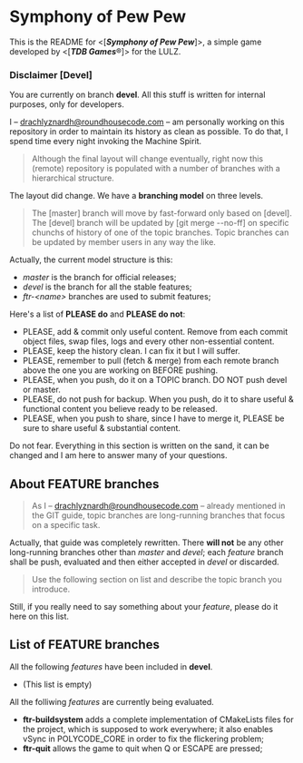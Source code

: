
Symphony of Pew Pew
===================

This is the README for <[***Symphony of Pew Pew***]>, a simple game developed by
<[***TDB Games***®]> for the LULZ.

### Disclaimer [Devel] ###
You are currently on branch **devel**. All this stuff is written for internal
purposes, only for developers.

I – <drachlyznardh@roundhousecode.com> – am personally working on this
repository in order to maintain its history as clean as possible. To do that, I
spend time every night invoking the Machine Spirit.

> Although the final layout will change eventually, right now this (remote)
repository is populated with a number of branches with a hierarchical structure.

The layout did change. We have a **branching model** on three levels.

> The [master] branch will move by fast-forward only based on [devel]. The [devel]
branch will be updated by [git merge --no-ff] on specific chunchs of history of
one of the topic branches. Topic branches can be updated by member users in any
way the like.

Actually, the current model structure is this:

- *master* is the branch for official releases;
- *devel* is the branch for all the stable features;
- *ftr-&lt;name&gt;* branches are used to submit features;

Here's a list of **PLEASE do** and **PLEASE do not**:

- PLEASE, add & commit only useful content. Remove from each commit object
  files, swap files, logs and every other non-essential content.
- PLEASE, keep the history clean. I can fix it but I will suffer.
- PLEASE, remember to pull (fetch & merge) from each remote branch above the one
  you are working on BEFORE pushing.
- PLEASE, when you push, do it on a TOPIC branch. DO NOT push devel or master.
- PLEASE, do not push for backup. When you push, do it to share useful &
  functional content you believe ready to be released.
- PLEASE, when you push to share, since I have to merge it, PLEASE be sure to
  share useful & substantial content.

Do not fear. Everything in this section is written on the sand, it can be
changed and I am here to answer many of your questions.

About FEATURE branches
----------------------

> As I – <drachlyznardh@roundhousecode.com> – already mentioned in the GIT guide,
topic branches are long-running branches that focus on a specific task.

Actually, that guide was completely rewritten. There **will not** be any other
long-running branches other than *master* and *devel*; each *feature* branch
shall be push, evaluated and then either accepted in *devel* or discarded.

> Use the following section on list and describe the topic branch you introduce.

Still, if you really need to say something about your *feature*, please do it
here on this list.

List of FEATURE branches
------------------------

All the following *features* have been included in **devel**.

- (This list is empty)

All the folliwing *features* are currently being evaluated.

- **ftr-buildsystem** adds a complete implementation of CMakeLists files for the
  project, which is supposed to work everywhere; it also enables vSync in
  POLYCODE\_CORE in order to fix the flickering problem;
- **ftr-quit** allows the game to quit when Q or ESCAPE are pressed;
